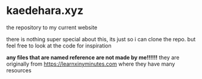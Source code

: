 # kaedehara.xyz
the repository to my current website

there is nothing super special about this, its just so i can clone the repo. but feel free to look at the code for inspiration

<b>any files that are named reference are not made by me!!!!!!</b> they are originally from https://learnxinyminutes.com where they have many resources